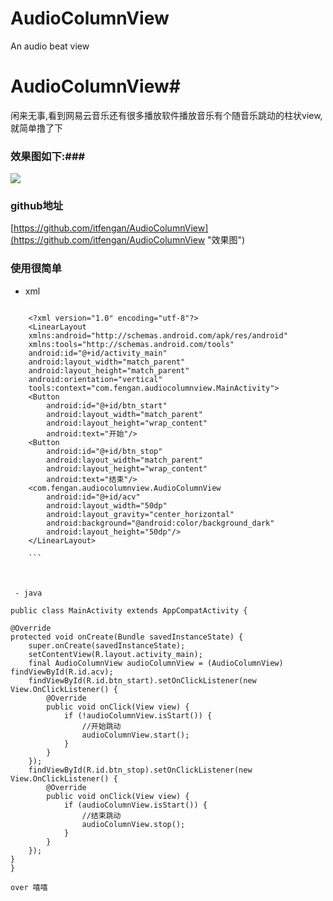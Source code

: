 # AudioColumnView
An audio beat view
 
# AudioColumnView#
闲来无事,看到网易云音乐还有很多播放软件播放音乐有个随音乐跳动的柱状view,就简单撸了下

### 效果图如下:###
<img src="http://img.blog.csdn.net/20171025154215079?watermark/2/text/aHR0cDovL2Jsb2cuY3Nkbi5uZXQvZmVuZ2FuaXQ=/font/5a6L5L2T/fontsize/400/fill/I0JBQkFCMA==/dissolve/70/gravity/SouthEast"/>

###  github地址 ###
[https://github.com/itfengan/AudioColumnView](https://github.com/itfengan/AudioColumnView "效果图")
### 使用很简单 ###
 - xml


```

    <?xml version="1.0" encoding="utf-8"?>
	<LinearLayout
    xmlns:android="http://schemas.android.com/apk/res/android"
    xmlns:tools="http://schemas.android.com/tools"
    android:id="@+id/activity_main"
    android:layout_width="match_parent"
    android:layout_height="match_parent"
    android:orientation="vertical"
    tools:context="com.fengan.audiocolumnview.MainActivity">
    <Button
        android:id="@+id/btn_start"
        android:layout_width="match_parent"
        android:layout_height="wrap_content"
        android:text="开始"/>
    <Button
        android:id="@+id/btn_stop"
        android:layout_width="match_parent"
        android:layout_height="wrap_content"
        android:text="结束"/>
    <com.fengan.audiocolumnview.AudioColumnView
        android:id="@+id/acv"
        android:layout_width="50dp"
        android:layout_gravity="center_horizontal"
        android:background="@android:color/background_dark"
        android:layout_height="50dp"/>
	</LinearLayout>

    ```



 - java

```


	public class MainActivity extends AppCompatActivity {

    @Override
    protected void onCreate(Bundle savedInstanceState) {
        super.onCreate(savedInstanceState);
        setContentView(R.layout.activity_main);
        final AudioColumnView audioColumnView = (AudioColumnView) findViewById(R.id.acv);
        findViewById(R.id.btn_start).setOnClickListener(new View.OnClickListener() {
            @Override
            public void onClick(View view) {
                if (!audioColumnView.isStart()) {
                    //开始跳动
                    audioColumnView.start();
                }
            }
        });
        findViewById(R.id.btn_stop).setOnClickListener(new View.OnClickListener() {
            @Override
            public void onClick(View view) {
                if (audioColumnView.isStart()) {
                    //结束跳动
                    audioColumnView.stop();
                }
            }
        });
    }
	}

```
over 嘻嘻
